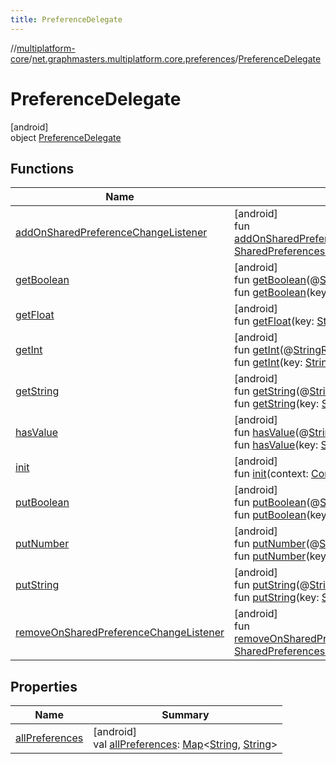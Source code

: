 ```yaml
---
title: PreferenceDelegate
---
```

//[multiplatform-core](../../../index.html)/[net.graphmasters.multiplatform.core.preferences](../index.html)/[PreferenceDelegate](index.html)



# PreferenceDelegate



[android]\
object [PreferenceDelegate](index.html)



## Functions


| Name | Summary |
|---|---|
| [addOnSharedPreferenceChangeListener](add-on-shared-preference-change-listener.html) | [android]<br>fun [addOnSharedPreferenceChangeListener](add-on-shared-preference-change-listener.html)(onSharedPreferenceChangeListener: [SharedPreferences.OnSharedPreferenceChangeListener](https://developer.android.com/reference/kotlin/android/content/SharedPreferences.OnSharedPreferenceChangeListener.html)) |
| [getBoolean](get-boolean.html) | [android]<br>fun [getBoolean](get-boolean.html)(@[StringRes](https://developer.android.com/reference/kotlin/androidx/annotation/StringRes.html)stringRes: [Int](https://kotlinlang.org/api/latest/jvm/stdlib/kotlin/-int/index.html), default: [Boolean](https://kotlinlang.org/api/latest/jvm/stdlib/kotlin/-boolean/index.html) = false): [Boolean](https://kotlinlang.org/api/latest/jvm/stdlib/kotlin/-boolean/index.html)<br>fun [getBoolean](get-boolean.html)(key: [String](https://kotlinlang.org/api/latest/jvm/stdlib/kotlin/-string/index.html), default: [Boolean](https://kotlinlang.org/api/latest/jvm/stdlib/kotlin/-boolean/index.html) = false): [Boolean](https://kotlinlang.org/api/latest/jvm/stdlib/kotlin/-boolean/index.html) |
| [getFloat](get-float.html) | [android]<br>fun [getFloat](get-float.html)(key: [String](https://kotlinlang.org/api/latest/jvm/stdlib/kotlin/-string/index.html), default: [Float](https://kotlinlang.org/api/latest/jvm/stdlib/kotlin/-float/index.html) = 0.0f): [Float](https://kotlinlang.org/api/latest/jvm/stdlib/kotlin/-float/index.html) |
| [getInt](get-int.html) | [android]<br>fun [getInt](get-int.html)(@[StringRes](https://developer.android.com/reference/kotlin/androidx/annotation/StringRes.html)stringRes: [Int](https://kotlinlang.org/api/latest/jvm/stdlib/kotlin/-int/index.html), default: [Int](https://kotlinlang.org/api/latest/jvm/stdlib/kotlin/-int/index.html) = 0): [Int](https://kotlinlang.org/api/latest/jvm/stdlib/kotlin/-int/index.html)<br>fun [getInt](get-int.html)(key: [String](https://kotlinlang.org/api/latest/jvm/stdlib/kotlin/-string/index.html), default: [Int](https://kotlinlang.org/api/latest/jvm/stdlib/kotlin/-int/index.html) = 0): [Int](https://kotlinlang.org/api/latest/jvm/stdlib/kotlin/-int/index.html) |
| [getString](get-string.html) | [android]<br>fun [getString](get-string.html)(@[StringRes](https://developer.android.com/reference/kotlin/androidx/annotation/StringRes.html)stringRes: [Int](https://kotlinlang.org/api/latest/jvm/stdlib/kotlin/-int/index.html), default: [String](https://kotlinlang.org/api/latest/jvm/stdlib/kotlin/-string/index.html)? = null): [String](https://kotlinlang.org/api/latest/jvm/stdlib/kotlin/-string/index.html)?<br>fun [getString](get-string.html)(key: [String](https://kotlinlang.org/api/latest/jvm/stdlib/kotlin/-string/index.html), default: [String](https://kotlinlang.org/api/latest/jvm/stdlib/kotlin/-string/index.html)? = null): [String](https://kotlinlang.org/api/latest/jvm/stdlib/kotlin/-string/index.html)? |
| [hasValue](has-value.html) | [android]<br>fun [hasValue](has-value.html)(@[StringRes](https://developer.android.com/reference/kotlin/androidx/annotation/StringRes.html)key: [Int](https://kotlinlang.org/api/latest/jvm/stdlib/kotlin/-int/index.html)): [Boolean](https://kotlinlang.org/api/latest/jvm/stdlib/kotlin/-boolean/index.html)<br>fun [hasValue](has-value.html)(key: [String](https://kotlinlang.org/api/latest/jvm/stdlib/kotlin/-string/index.html)): [Boolean](https://kotlinlang.org/api/latest/jvm/stdlib/kotlin/-boolean/index.html) |
| [init](init.html) | [android]<br>fun [init](init.html)(context: [Context](https://developer.android.com/reference/kotlin/android/content/Context.html), preferences: [SharedPreferences](https://developer.android.com/reference/kotlin/android/content/SharedPreferences.html)) |
| [putBoolean](put-boolean.html) | [android]<br>fun [putBoolean](put-boolean.html)(@[StringRes](https://developer.android.com/reference/kotlin/androidx/annotation/StringRes.html)key: [Int](https://kotlinlang.org/api/latest/jvm/stdlib/kotlin/-int/index.html), value: [Boolean](https://kotlinlang.org/api/latest/jvm/stdlib/kotlin/-boolean/index.html))<br>fun [putBoolean](put-boolean.html)(key: [String](https://kotlinlang.org/api/latest/jvm/stdlib/kotlin/-string/index.html), value: [Boolean](https://kotlinlang.org/api/latest/jvm/stdlib/kotlin/-boolean/index.html)) |
| [putNumber](put-number.html) | [android]<br>fun [putNumber](put-number.html)(@[StringRes](https://developer.android.com/reference/kotlin/androidx/annotation/StringRes.html)stringRes: [Int](https://kotlinlang.org/api/latest/jvm/stdlib/kotlin/-int/index.html), value: [Number](https://kotlinlang.org/api/latest/jvm/stdlib/kotlin/-number/index.html)?)<br>fun [putNumber](put-number.html)(key: [String](https://kotlinlang.org/api/latest/jvm/stdlib/kotlin/-string/index.html), value: [Number](https://kotlinlang.org/api/latest/jvm/stdlib/kotlin/-number/index.html)?) |
| [putString](put-string.html) | [android]<br>fun [putString](put-string.html)(@[StringRes](https://developer.android.com/reference/kotlin/androidx/annotation/StringRes.html)stringRes: [Int](https://kotlinlang.org/api/latest/jvm/stdlib/kotlin/-int/index.html), value: [String](https://kotlinlang.org/api/latest/jvm/stdlib/kotlin/-string/index.html)?)<br>fun [putString](put-string.html)(key: [String](https://kotlinlang.org/api/latest/jvm/stdlib/kotlin/-string/index.html), value: [String](https://kotlinlang.org/api/latest/jvm/stdlib/kotlin/-string/index.html)?) |
| [removeOnSharedPreferenceChangeListener](remove-on-shared-preference-change-listener.html) | [android]<br>fun [removeOnSharedPreferenceChangeListener](remove-on-shared-preference-change-listener.html)(onSharedPreferenceChangeListener: [SharedPreferences.OnSharedPreferenceChangeListener](https://developer.android.com/reference/kotlin/android/content/SharedPreferences.OnSharedPreferenceChangeListener.html)) |


## Properties


| Name | Summary |
|---|---|
| [allPreferences](all-preferences.html) | [android]<br>val [allPreferences](all-preferences.html): [Map](https://kotlinlang.org/api/latest/jvm/stdlib/kotlin.collections/-map/index.html)&lt;[String](https://kotlinlang.org/api/latest/jvm/stdlib/kotlin/-string/index.html), [String](https://kotlinlang.org/api/latest/jvm/stdlib/kotlin/-string/index.html)&gt; |

